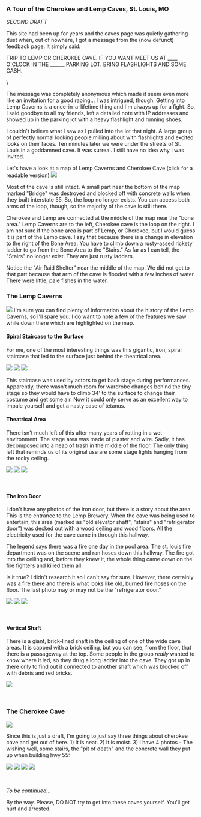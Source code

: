 ### A Tour of the Cherokee and Lemp Caves, St. Louis, MO

*SECOND DRAFT*

This site had been up for years and the caves page was quietly gathering
dust when, out of nowhere, I got a message from the (now defunct)
feedback page. It simply said:

TRIP TO LEMP OR CHEROKEE CAVE. IF YOU WANT MEET US AT \_\_\_\_ O'CLOCK
IN THE \_\_\_\_\_\_ PARKING LOT. BRING FLASHLIGHTS AND SOME CASH.

\

The message was completely anonymous which made it seem even more like
an invitation for a good raping... I was intrigued, though. Getting into
Lemp Caverns is a once-in-a-lifetime thing and I'm always up for a
fight. So, I said goodbye to all my friends, left a detailed note with
IP addresses and showed up in the parking lot with a heavy flashlight
and running shoes.

I couldn't believe what I saw as I pulled into the lot that night. A
large group of perfectly normal looking people milling about with
flashlights and excited looks on their faces. Ten minutes later we were
under the streets of St. Louis in a goddamned cave. It was surreal. I
still have no idea why I was invited.

Let's have a look at a map of Lemp Caverns and Cherokee Cave (click for
a readable version)
[![](media/cherokeeSmall.jpg)](media/cherokeeFull.jpg)

Most of the cave is still intact. A small part near the bottom of the
map marked "Bridge" was destroyed and blocked off with concrete walls
when they built interstate 55. So, the loop no longer exists. You can
access both arms of the loop, though, so the majority of the cave is
still there.

Cherokee and Lemp are connected at the middle of the map near the "bone
area." Lemp Caverns are to the left, Cherokee cave is the loop on the
right. I am not sure if the bone area is part of Lemp, or Cherokee, but
I would guess it is part of the Lemp cave. I say that because there is a
change in elevation to the right of the Bone Area. You have to climb
down a rusty-assed rickety ladder to go from the Bone Area to the
"Stairs." As far as I can tell, the "Stairs" no longer exist. They are
just rusty ladders.

Notice the "Air Raid Shelter" near the middle of the map. We did not get
to that part because that arm of the cave is flooded with a few inches
of water. There were little, pale fishes in the water.

### The Lemp Caverns

[![](media/lempSmall.jpg)](media/lemp.jpg) I'm sure you can find plenty
of information about the history of the Lemp Caverns, so I'll spare you.
I do want to note a few of the features we saw while down there which
are highlighted on the map.

#### Spiral Staircase to the Surface

For me, one of the most interesting things was this gigantic, iron,
spiral staircase that led to the surface just behind the theatrical
area.

[![](media/spiralStaircase1_t.jpg)](media/spiralStaircase1.jpg)
[![](media/spiralStaircase2_t.jpg)](media/spiralStaircase2.jpg)
[![](media/spiralStaircase3_t.jpg)](media/spiralStaircase3.jpg)
          

This staircase was used by actors to get back stage during performances.
Apparently, there wasn't much room for wardrobe changes behind the tiny
stage so they would have to climb 34' to the surface to change their
costume and get some air. Now it could only serve as an excellent way to
impale yourself and get a nasty case of tetanus.

#### Theatrical Area

There isn't much left of this after many years of rotting in a wet
environment. The stage area was made of plaster and wire. Sadly, it has
decomposed into a heap of trash in the middle of the floor. The only
thing left that reminds us of its original use are some stage lights
hanging from the rocky ceiling.

[![](media/theater1_t.jpg)](media/theater1.jpg)
[![](media/theater2_t.jpg)](media/theater2.jpg)
[![](media/theater3_t.jpg)](media/theater3.jpg)          

 

#### The Iron Door

I don't have any photos of the iron door, but there is a story about the
area. This is the entrance to the Lemp Brewery. When the cave was being
used to entertain, this area (marked as "old elevator shaft", "stairs"
and "refrigerator door") was decked out with a wood ceiling and wood
floors. All the electricity used for the cave came in through this
hallway.

The legend says there was a fire one day in the pool area. The st. louis
fire department was on the scene and ran hoses down this hallway. The
fire got into the ceiling and, before they knew it, the whole thing came
down on the fire fighters and killed them all.

Is it true? I didn't research it so I can't say for sure. However, there
certainly was a fire there and there is what looks like old, burned fire
hoses on the floor. The last photo may or may not be the "refrigerator
door."

[![](media/fire1_t.jpg)](media/fire1.jpg)
[![](media/fire2_t.jpg)](media/fire2.jpg)
[![](media/fire3_t.jpg)](media/fire3.jpg)          

 

#### Vertical Shaft

There is a giant, brick-lined shaft in the ceiling of one of the wide
cave areas. It is capped with a brick ceiling, but you can see, from the
floor, that there is a passageway at the top. Some people in the group
*really* wanted to know where it led, so they drug a long ladder into
the cave. They got up in there only to find out it connected to another
shaft which was blocked off with debris and red bricks.

[![](media/verticalShaft_t.jpg)](media/verticalShaft.jpg) 

 

### The Cherokee Cave

[![](media/cherokeeCave_t.jpg)](media/cherokeeCave.jpg)

Since this is just a draft, I'm going to just say three things about
cherokee cave and get out of here. 1) It is neat. 2) It is moist. 3) I
have 4 photos - The wishing well, some stairs, the "pit of death" and
the concrete wall they put up when building hwy 55:

[![](media/wishingWell_t.jpg)](media/wishingWell.jpg)
[![](media/stairs_t.jpg)](media/stairs.jpg)
[![](media/pitOfDeath_t.jpg)](media/pitOfDeath.jpg)
[![](media/cherokeeWall_t.jpg)](media/cherokeeWall.jpg)

 

*To be continued...*

By the way. Please, DO NOT try to get into these caves yourself. You'll
get hurt and arrested.
